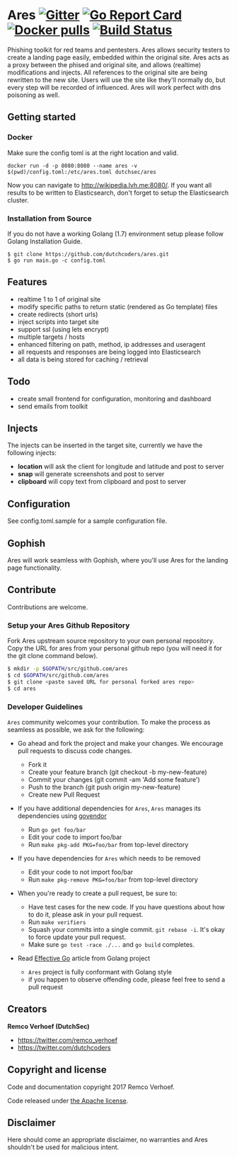 # Ares [![Gitter](https://badges.gitter.im/Join%20Chat.svg)](https://gitter.im/dutchcoders/ares?utm_source=badge&utm_medium=badge&utm_campaign=&utm_campaign=pr-badge&utm_content=badge) [![Go Report Card](https://goreportcard.com/badge/dutchcoders/ares)](https://goreportcard.com/report/dutchcoders/ares) [![Docker pulls](https://img.shields.io/docker/pulls/dutchsec/ares.svg)](https://hub.docker.com/r/dutchsec/ares/) [![Build Status](https://travis-ci.org/dutchcoders/ares.svg?branch=master)](https://travis-ci.org/dutchcoders/ares)

Phishing toolkit for red teams and pentesters. Ares allows security testers to create a landing page easily, embedded within the original site. Ares acts as a proxy between the phised and original site, and allows (realtime) modifications and injects. All references to the original site are being rewritten to the new site. Users will use the site like they'll normally do, but every step will be recorded of influenced. Ares will work perfect with dns poisoning as well.

## Getting started

### Docker

Make sure the config toml is at the right location and valid. 

```
docker run -d -p 8080:8080 --name ares -v $(pwd)/config.toml:/etc/ares.toml dutchsec/ares
```

Now you can navigate to http://wikipedia.lvh.me:8080/. If you want all results to be written to Elasticsearch, don't forget to setup the Elasticsearch cluster.

### Installation from Source

If you do not have a working Golang (1.7) environment setup please follow Golang Installation Guide.

```
$ git clone https://github.com/dutchcoders/ares.git
$ go run main.go -c config.toml
```

## Features

* realtime 1 to 1 of original site
* modify specific paths to return static (rendered as Go template) files
* create redirects (short urls)
* inject scripts into target site
* support ssl (using lets encrypt)
* multiple targets / hosts
* enhanced filtering on path, method, ip addresses and useragent
* all requests and responses are being logged into Elasticsearch
* all data is being stored for caching / retrieval

## Todo

* create small frontend for configuration, monitoring and dashboard
* send emails from toolkit

## Injects

The injects can be inserted in the target site, currently we have the following injects:

* **location** will ask the client for longitude and latitude and post to server
* **snap** will generate screenshots and post to server
* **clipboard** will copy text from clipboard and post to server

## Configuration

See config.toml.sample for a sample configuration file.

## Gophish

Ares will work seamless with Gophish, where you'll use Ares for the landing page functionality. 

## Contribute

Contributions are welcome.

### Setup your Ares Github Repository

Fork Ares upstream source repository to your own personal repository. Copy the URL for ares from your personal github repo (you will need it for the git clone command below).

```sh
$ mkdir -p $GOPATH/src/github.com/ares
$ cd $GOPATH/src/github.com/ares
$ git clone <paste saved URL for personal forked ares repo>
$ cd ares
```

###  Developer Guidelines
``Ares`` community welcomes your contribution. To make the process as seamless as possible, we ask for the following:
* Go ahead and fork the project and make your changes. We encourage pull requests to discuss code changes.
    - Fork it
    - Create your feature branch (git checkout -b my-new-feature)
    - Commit your changes (git commit -am 'Add some feature')
    - Push to the branch (git push origin my-new-feature)
    - Create new Pull Request

* If you have additional dependencies for ``Ares``, ``Ares`` manages its dependencies using [govendor](https://github.com/kardianos/govendor)
    - Run `go get foo/bar`
    - Edit your code to import foo/bar
    - Run `make pkg-add PKG=foo/bar` from top-level directory

* If you have dependencies for ``Ares`` which needs to be removed
    - Edit your code to not import foo/bar
    - Run `make pkg-remove PKG=foo/bar` from top-level directory

* When you're ready to create a pull request, be sure to:
    - Have test cases for the new code. If you have questions about how to do it, please ask in your pull request.
    - Run `make verifiers`
    - Squash your commits into a single commit. `git rebase -i`. It's okay to force update your pull request.
    - Make sure `go test -race ./...` and `go build` completes.

* Read [Effective Go](https://github.com/golang/go/wiki/CodeReviewComments) article from Golang project
    - `Ares` project is fully conformant with Golang style
    - if you happen to observe offending code, please feel free to send a pull request

## Creators

**Remco Verhoef (DutchSec)**
- <https://twitter.com/remco_verhoef>
- <https://twitter.com/dutchcoders>

## Copyright and license

Code and documentation copyright 2017 Remco Verhoef.

Code released under [the Apache license](LICENSE).

## Disclaimer

Here should come an appropriate disclaimer, no warranties and Ares shouldn't be used for malicious intent.

